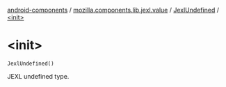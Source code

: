 [android-components](../../index.md) / [mozilla.components.lib.jexl.value](../index.md) / [JexlUndefined](index.md) / [&lt;init&gt;](./-init-.md)

# &lt;init&gt;

`JexlUndefined()`

JEXL undefined type.

